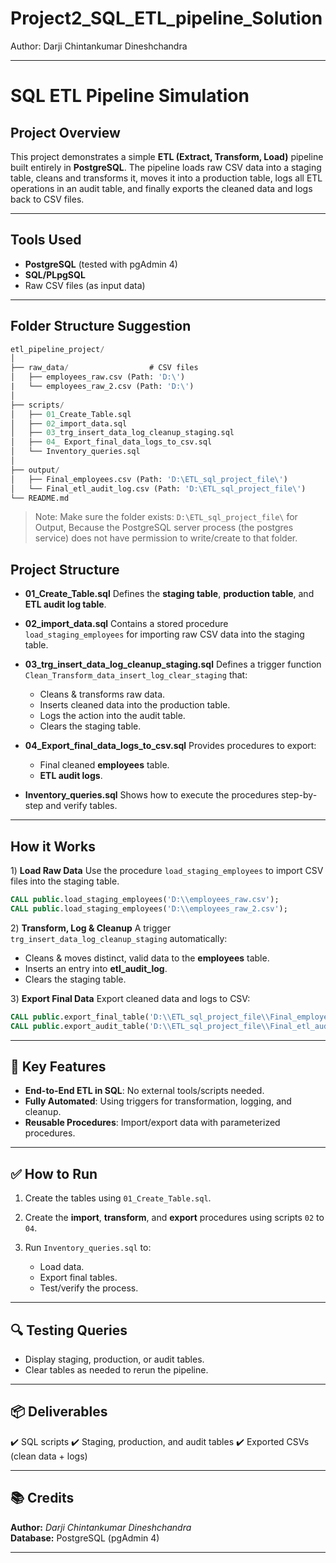 # Project2_SQL_ETL_pipeline_Solution
Author: Darji Chintankumar Dineshchandra

---

# SQL ETL Pipeline Simulation

## **Project Overview**

This project demonstrates a simple **ETL (Extract, Transform, Load)** pipeline built entirely in **PostgreSQL**. The pipeline loads raw CSV data into a staging table, cleans and transforms it, moves it into a production table, logs all ETL operations in an audit table, and finally exports the cleaned data and logs back to CSV files.

---

##  **Tools Used**

* **PostgreSQL** (tested with pgAdmin 4)
* **SQL/PLpgSQL**
* Raw CSV files (as input data)

---
##  Folder Structure Suggestion
```sql
etl_pipeline_project/
│
├── raw_data/                  # CSV files
│   ├── employees_raw.csv (Path: 'D:\')
|   └── employees_raw_2.csv (Path: 'D:\')
│
├── scripts/
│   ├── 01_Create_Table.sql
│   ├── 02_import_data.sql
│   ├── 03_trg_insert_data_log_cleanup_staging.sql
│   ├── 04_ Export_final_data_logs_to_csv.sql
│   └── Inventory_queries.sql
│    
├── output/
│   ├── Final_employees.csv (Path: 'D:\ETL_sql_project_file\')
│   └── Final_etl_audit_log.csv (Path: 'D:\ETL_sql_project_file\')
└── README.md
```
> Note: Make sure the folder exists: `D:\ETL_sql_project_file\` for Output, Because the PostgreSQL server process (the postgres service) does not have permission to write/create to that folder.

## **Project Structure**

* **01\_Create\_Table.sql**
  Defines the **staging table**, **production table**, and **ETL audit log table**.
* **02\_import\_data.sql**
  Contains a stored procedure `load_staging_employees` for importing raw CSV data into the staging table.
* **03\_trg\_insert\_data\_log\_cleanup\_staging.sql**
  Defines a trigger function `Clean_Transform_data_insert_log_clear_staging` that:

  * Cleans & transforms raw data.
  * Inserts cleaned data into the production table.
  * Logs the action into the audit table.
  * Clears the staging table.
* **04\_Export\_final\_data\_logs\_to\_csv.sql**
  Provides procedures to export:

  * Final cleaned **employees** table.
  * **ETL audit logs**.
* **Inventory\_queries.sql**
  Shows how to execute the procedures step-by-step and verify tables.

---

## **How it Works**

1️) **Load Raw Data**
Use the procedure `load_staging_employees` to import CSV files into the staging table.

```sql
CALL public.load_staging_employees('D:\\employees_raw.csv');
CALL public.load_staging_employees('D:\\employees_raw_2.csv');
```

2️) **Transform, Log & Cleanup**
A trigger `trg_insert_data_log_cleanup_staging` automatically:

* Cleans & moves distinct, valid data to the **employees** table.
* Inserts an entry into **etl\_audit\_log**.
* Clears the staging table.

3️) **Export Final Data**
Export cleaned data and logs to CSV:

```sql
CALL public.export_final_table('D:\\ETL_sql_project_file\\Final_employees.csv');
CALL public.export_audit_table('D:\\ETL_sql_project_file\\Final_etl_audit_log.csv');
```

---

## 📄 **Key Features**

* **End-to-End ETL in SQL**: No external tools/scripts needed.
* **Fully Automated**: Using triggers for transformation, logging, and cleanup.
* **Reusable Procedures**: Import/export data with parameterized procedures.

---

## ✅ **How to Run**

1. Create the tables using `01_Create_Table.sql`.
2. Create the **import**, **transform**, and **export** procedures using scripts `02` to `04`.
3. Run `Inventory_queries.sql` to:

   * Load data.
   * Export final tables.
   * Test/verify the process.

---

## 🔍 **Testing Queries**

* Display staging, production, or audit tables.
* Clear tables as needed to rerun the pipeline.

---

## 📦 **Deliverables**

✔️ SQL scripts
✔️ Staging, production, and audit tables
✔️ Exported CSVs (clean data + logs)

---

## 📚 **Credits**

**Author:** *Darji Chintankumar Dineshchandra*
<br>
**Database:** PostgreSQL (pgAdmin 4)

---


